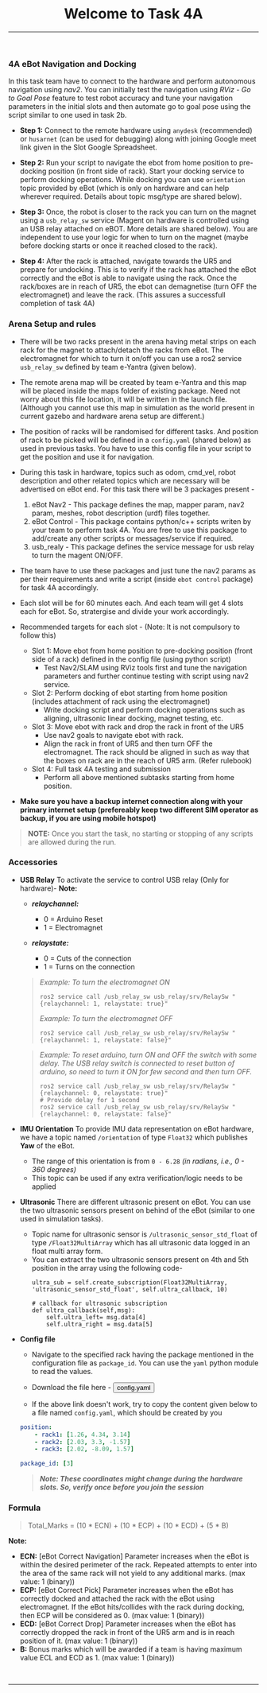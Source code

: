 <!-- <center><img src="http://mooc.e-yantra.org/img/eYantra_logo.svg" alt="e-yantra_logo" style="scale:75%;" /></center> -->

<style>
.back{
	position: fixed;
	width: 250px;
	height: 250px;
	top: 50%;
	left: 50%;
    margin-top: auto; 
    margin-left: auto; 
	opacity: 0.15;
    z-index: -1;
	}
</style>
<!-- <img src="http://mooc.e-yantra.org/img/EyantraLogoMini.png" class="back"> -->

<center>
    <h1>Welcome to Task 4A</h1>
</center>

---

</br>


### 4A **eBot Navigation and Docking**

In this task team have to connect to the hardware and perform autonomous navigation using *nav2*. You can initially test the navigation using *RViz - Go to Goal Pose* feature to test robot accuracy and tune your navigation parameters in the initial slots and then automate go to goal pose using the script similar to one used in task 2b.

- **Step 1:** Connect to the remote hardware using `anydesk` (recommended) or `husarnet` (can be used for debugging) along with joining Google meet link given in the Slot Google Spreadsheet.

- **Step 2:** Run your script to navigate the ebot from home position to pre-docking position (in front side of rack). Start your docking service to perform docking operations. While docking you can use `orientation` topic provided by eBot (which is only on hardware and can help wherever required. Details about topic msg/type are shared below).

- **Step 3:** Once, the robot is closer to the rack you can turn on the magnet using a `usb_relay_sw` service (Magent on hardware is controlled using an USB relay attached on eBOT. More details are shared below). You are independent to use your logic for when to turn on the magnet (maybe before docking starts or once it reached closed to the rack).

- **Step 4:** After the rack is attached, navigate towards the UR5 and prepare for undocking. This is to verify if the rack has attached the eBot correctly and the eBot is able to navigate using the rack. Once the rack/boxes are in reach of UR5, the ebot can demagnetise (turn OFF the electromagnet) and leave the rack. (This assures a successfull completion of task 4A)


### Arena Setup and rules

- There will be two racks present in the arena having metal strips on each rack for the magnet to attach/detach the racks from eBot. The electromagnet for which to turn it on/off you can use a ros2 service `usb_relay_sw` defined by team e-Yantra (given below).

- The remote arena map will be created by team e-Yantra and this map will be placed inside the maps folder of existing package. Need not worry about this file location, it will be written in the launch file. (Although you cannot use this map in simulation as the world present in current gazebo and hardware arena setup are different.)

- The position of racks will be randomised for different tasks. And position of rack to be picked will be defined in a `config.yaml` (shared below) as used in previous tasks. You have to use this config file in your script to get the position and use it for navigation.

<!-- - You will be provided with some sensors reading available with the eBot to get help in docking. (As you will find that `/odom` topic is not that much reliable as it was ideal in simulation. You will face drift issues, due to which with the help of ultrasonic and orientation/imu you can write your docking script) -->

- During this task in hardware, topics such as odom, cmd_vel, robot description and other related topics which are necessary will be advertised on eBot end. For this task there will be 3 packages present -
    1. eBot Nav2 - This package defines the map, mapper param, nav2 param, meshes, robot description (urdf) files together.
    2. eBot Control - This package contains python/c++ scripts writen by your team to perform task 4A. You are free to use this package to add/create any other scripts or messages/service if required.
    3. usb_realy - This package defines the service message for usb relay to turn the magent ON/OFF.

- The team have to use these packages and just tune the nav2 params as per their requirements and write a script (inside `ebot control` package) for task 4A accordingly.

- Each slot will be for 60 minutes each. And each team will get 4 slots each for eBot. So, stratergise and divide your work accordingly.

- Recommended targets for each slot - (Note: It is not compulsory to follow this)
    - Slot 1: Move ebot from home position to pre-docking position (front side of a rack) defined in the config file (using python script)
        - Test Nav2/SLAM using RViz tools first and tune the navigation parameters and further continue testing with script using nav2 service.
    - Slot 2: Perform docking of ebot starting from home position (includes attachment of rack using the electromagnet)
        - Write docking script and perform docking operations such as aligning, ultrasonic linear docking, magnet testing, etc.
    - Slot 3: Move ebot with rack and drop the rack in front of the UR5
        - Use nav2 goals to navigate ebot with rack.
        - Align the rack in front of UR5 and then turn OFF the electromagnet. The rack should be aligned in such as way that the boxes on rack are in the reach of UR5 arm. (Refer rulebook)
    - Slot 4: Full task 4A testing and submission
        - Perform all above mentioned subtasks starting from home position.

- **Make sure you have a backup internet connection along with your primary internet setup (prefereably keep two different SIM operator as backup, if you are using mobile hotspot)**

> **NOTE:** Once you start the task, no starting or stopping of any scripts are allowed during the run.

### Accessories

- **USB Relay**
    To activate the service to control USB relay (Only for hardware)-
    **Note:**
    - ***relaychannel:***
        - 0 = Arduino Reset
        - 1 = Electromagnet

    - ***relaystate:***
        - 0 = Cuts of the connection
        - 1 = Turns on the connection

    > *Example: To turn the electromagnet ON*
    > ```
    > ros2 service call /usb_relay_sw usb_relay/srv/RelaySw "{relaychannel: 1, relaystate: true}"
    > ```
    > *Example: To turn the electromagnet OFF*
    > ```
    > ros2 service call /usb_relay_sw usb_relay/srv/RelaySw "{relaychannel: 1, relaystate: false}"
    > ```

    > *Example: To reset arduino, turn ON and OFF the switch with some delay. The USB relay switch is connected to reset button of arduino, so need to turn it ON for few second and then turn OFF.*
    > ```
    > ros2 service call /usb_relay_sw usb_relay/srv/RelaySw "{relaychannel: 0, relaystate: true}"
    > # Provide delay for 1 second
    > ros2 service call /usb_relay_sw usb_relay/srv/RelaySw "{relaychannel: 0, relaystate: false}"
    > ```


- **IMU Orientation**
    To provide IMU data representation on eBot hardware, we have a topic named `/orientation` of type `Float32` which publishes **Yaw** of the eBot. 
    - The range of this orientation is from `0 - 6.28` *(in radians, i.e., 0 - 360 degrees)*
    - This topic can be used if any extra verification/logic needs to be applied

- **Ultrasonic**
    There are different ultrasonic present on eBot. You can use the two ultrasonic sensors present on behind of the eBot (similar to one used in simulation tasks).
    - Topic name for ultrasonic sensor is `/ultrasonic_sensor_std_float` of type `/Float32MultiArray` which has all ultrasonic data logged in an float multi array form.
    - You can extract the two ultrasonic sensors present on 4th and 5th position in the array using the following code-
        ```
        ultra_sub = self.create_subscription(Float32MultiArray, 'ultrasonic_sensor_std_float', self.ultra_callback, 10)

        # callback for ultrasonic subscription
        def ultra_callback(self,msg):
            self.ultra_left= msg.data[4]
            self.ultra_right = msg.data[5]
        ```

- **Config file**
    - Navigate to the specified rack having the package mentioned in the configuration file as `package_id`. You can use the `yaml` python module to read the values.

    - Download the file here - <a href="./config.yaml"  target="blank"><button type="button">config.yaml</button></a>

    - If the above link doesn't work, try to copy the content given below to a file named `config.yaml`, which should be created by you
    ```yaml
    position:
        - rack1: [1.26, 4.34, 3.14]
        - rack2: [2.03, 3.3, -1.57]
        - rack3: [2.02, -8.09, 1.57]

    package_id: [3]
    ```

    > ***Note: These coordinates might change during the hardware slots. So, verify once before you join the session***


### Formula

> Total_Marks = (10 * ECN) + (10 * ECP) + (10 * ECD) + (5 * B)

**Note:**
- **ECN:** [eBot Correct Navigation] Parameter increases when the eBot is within the desired perimeter of the rack. Repeated attempts to enter into the area of the same rack will not yield to any additional marks. (max value: 1 (binary))
- **ECP:** [eBot Correct Pick] Parameter increases when the eBot has correctly docked and attached the rack with the eBot using electromagnet. If the eBot hits/collides with the rack during docking, then ECP will be considered as 0. (max value: 1 (binary))
- **ECD:** [eBot Correct Drop] Parameter increases when the eBot has correctly dropped the rack in front of the UR5 arm and is in reach position of it. (max value: 1 (binary))
- **B:** Bonus marks which will be awarded if a team is having maximum value ECL and ECD as 1. (max value: 1 (binary))

<p></p>

</br>

---
